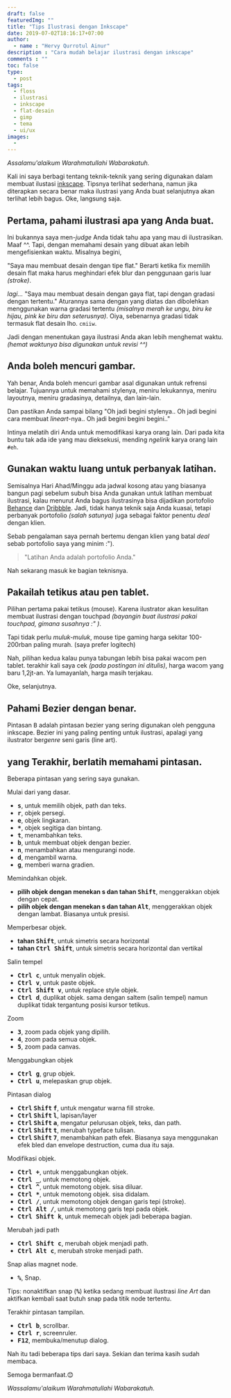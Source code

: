 ```yaml
---
draft: false
featuredImg: ""
title: "Tips Ilustrasi dengan Inkscape"
date: 2019-07-02T18:16:17+07:00
author:
  - name : "Hervy Qurrotul Ainur"
description : "Cara mudah belajar ilustrasi dengan inkscape"
comments : ""
toc: false
type:
  - post
tags:
  - floss
  - ilustrasi
  - inkscape
  - flat-desain
  - gimp
  - tema
  - ui/ux
images:
  -
---
```


*Assalamu'alaikum Warahmatullahi Wabarakatuh.*

Kali ini saya berbagi tentang teknik-teknik yang sering digunakan dalam membuat ilustasi [inkscape]. Tipsnya terlihat sederhana, namun jika diterapkan secara benar maka ilustrasi yang Anda buat selanjutnya akan terlihat lebih bagus. Oke, langsung saja.

## Pertama, pahami ilustrasi apa yang Anda buat.
Ini bukannya saya men-*judge* Anda tidak tahu apa yang mau di ilustrasikan. Maaf ^^. Tapi, dengan memahami desain yang dibuat akan lebih mengefisienkan waktu. Misalnya begini,

"Saya mau membuat desain dengan tipe flat."
Berarti ketika fix memilih desain flat maka harus meghindari efek blur dan penggunaan garis luar *(stroke)*.

*lagi...* "Saya mau membuat desain dengan gaya flat, tapi dengan gradasi dengan tertentu."
Aturannya sama dengan yang diatas dan dibolehkan menggunakan warna gradasi tertentu *(misalnya merah ke ungu, biru ke hijau, pink ke biru dan seterusnya)*. Oiya, sebenarnya gradasi tidak termasuk flat desain lho. `cmiiw`.

Jadi dengan menentukan gaya ilustrasi Anda akan lebih menghemat waktu. *(hemat waktunya bisa digunakan untuk revisi ^^)*

## Anda boleh mencuri gambar.
Yah benar, Anda boleh mencuri gambar asal digunakan untuk refrensi belajar. Tujuannya untuk memahami stylenya, meniru lekukannya, meniru layoutnya, meniru gradasinya, detailnya, dan lain-lain.

Dan pastikan Anda sampai bilang "Oh jadi begini stylenya.. Oh jadi begini cara membuat *lineart*-nya.. Oh jadi begini begini begini.."

Intinya melatih diri Anda untuk memodifikasi karya orang lain. Dari pada kita buntu tak ada ide yang mau dieksekusi, mending *ngelirik* karya orang lain `#eh`.

## Gunakan waktu luang untuk perbanyak latihan.
Semisalnya Hari Ahad/Minggu ada jadwal kosong atau yang biasanya bangun pagi sebelum subuh bisa Anda gunakan untuk latihan membuat ilustrasi, kalau menurut Anda bagus ilustrasinya bisa dijadikan portofolio [Behance] dan [Dribbble]. Jadi, tidak hanya teknik saja Anda kuasai, tetapi perbanyak portofolio *(salah satunya)* juga sebagai faktor penentu *deal* dengan klien.

Sebab pengalaman saya pernah bertemu dengan klien yang batal *deal* sebab portofolio saya yang minim :").

> "Latihan Anda adalah portofolio Anda."

Nah sekarang masuk ke bagian teknisnya.

## Pakailah tetikus atau pen tablet.
Pilihan pertama pakai tetikus (mouse). Karena ilustrator akan kesulitan membuat ilustrasi dengan touchpad *(bayangin buat ilustrasi pakai touchpad, gimana susahnya :" )*.

Tapi tidak perlu *muluk-muluk*, mouse tipe gaming harga sekitar 100-200rban paling murah. (saya prefer logitech)

Nah, pilihan kedua kalau punya tabungan lebih bisa pakai wacom pen tablet. terakhir kali saya cek *(pada postingan ini ditulis)*, harga wacom yang baru 1,2jt-an. Ya lumayanlah, harga masih terjakau.

Oke, selanjutnya.

## Pahami Bezier dengan benar.
Pintasan <kbd>B</kbd> adalah pintasan bezier yang sering digunakan oleh pengguna inkscape. Bezier ini yang paling penting untuk ilustrasi, apalagi yang ilustrator ber*genre* seni garis (line art).

## yang Terakhir, berlatih memahami pintasan.
Beberapa pintasan yang sering saya gunakan.

Mulai dari yang dasar.

* **<kbd>s</kbd>**, untuk memilih objek, path dan teks.
* **<kbd>r</kbd>**, objek persegi.
* **<kbd>e</kbd>**, objek lingkaran.
* **<kbd>*</kbd>**, objek segitiga dan bintang.
* **<kbd>t</kbd>**, menambahkan teks.
* **<kbd>b</kbd>**, untuk membuat objek dengan bezier.
* **<kbd>n</kbd>**, menambahkan atau mengurangi node.
* **<kbd>d</kbd>**, mengambil warna.
* **<kbd>g</kbd>**, memberi warna gradien.

Memindahkan objek.

* **pilih objek dengan menekan s dan tahan <kbd>Shift</kbd>**, menggerakkan objek dengan cepat.
* **pilih objek dengan menekan s dan tahan <kbd>Alt</kbd>**, menggerakkan objek dengan lambat. Biasanya untuk presisi.

Memperbesar objek.

* **tahan <kbd>Shift<kbd>**, untuk simetris secara horizontal
* **tahan <kbd><kbd>Ctrl</kbd> <kbd>Shift</kbd></kbd>**, untuk simetris secara horizontal dan vertikal

Salin tempel

* **<kbd><kbd>Ctrl</kbd> <kbd>c</kbd></kbd>**, untuk menyalin objek.
* **<kbd><kbd>Ctrl</kbd> <kbd>v</kbd></kbd>**, untuk paste objek.
* **<kbd><kbd>Ctrl</kbd> <kbd>Shift</kbd> v</kbd></kbd>**, untuk replace style objek.
* **<kbd><kbd>Ctrl</kbd> <kbd>d</kbd></kbd>**, duplikat objek. sama dengan saltem (salin tempel) namun duplikat tidak tergantung posisi kursor tetikus.

Zoom

* **<kbd>3</kbd>**, zoom pada objek yang dipilih.
* **<kbd>4</kbd>**, zoom pada semua objek.
* **<kbd>5</kbd>**, zoom pada canvas.

Menggabungkan objek

* **<kbd><kbd>Ctrl</kbd> <kbd>g</kbd>**, grup objek.
* **<kbd><kbd>Ctrl</kbd> <kbd>u</kbd>**, melepaskan grup objek.

Pintasan dialog

* **<kbd>Ctrl</kbd> <kbd>Shift</kbd> <kbd>f</kbd></kbd>**, untuk mengatur warna fill stroke.
* **<kbd>Ctrl</kbd> <kbd>Shift</kbd> <kbd>l</kbd></kbd>**, lapisan/layer
* **<kbd>Ctrl</kbd> <kbd>Shift</kbd> <kbd>a</kbd></kbd>**, mengatur pelurusan objek, teks, dan path.
* **<kbd>Ctrl</kbd> <kbd>Shift</kbd> <kbd>t</kbd></kbd>**, merubah typeface tulisan.
* **<kbd>Ctrl</kbd> <kbd>Shift</kbd> <kbd>7</kbd></kbd>**, menambahkan path efek. Biasanya saya menggunakan efek bled dan envelope destruction, cuma dua itu saja.

Modifikasi objek.

* **<kbd><kbd>Ctrl</kbd> <kbd>+</kbd></kbd>**, untuk menggabungkan objek.
* **<kbd><kbd>Ctrl</kbd> <kbd>_</kbd></kbd>**, untuk memotong objek.
* **<kbd><kbd>Ctrl</kbd> <kbd>^</kbd></kbd>**, untuk memotong objek. sisa diluar.
* **<kbd><kbd>Ctrl</kbd> <kbd>*</kbd></kbd>**, untuk memotong objek. sisa didalam.
* **<kbd><kbd>Ctrl</kbd> <kbd>/</kbd></kbd>**, untuk memotong objek dengan garis tepi (stroke).
* **<kbd><kbd>Ctrl</kbd> <kbd>Alt</kbd> <kbd>/</kbd></kbd>**, untuk memotong garis tepi pada objek.
* **<kbd><kbd>Ctrl</kbd> <kbd>Shift <kbd>k</kbd></kbd>**, untuk memecah objek jadi beberapa bagian.


Merubah jadi path

* **<kbd><kbd>Ctrl</kbd> <kbd>Shift</kbd> <kbd>c</kbd></kbd>**, merubah objek menjadi path.
* **<kbd><kbd>Ctrl</kbd> <kbd>Alt</kbd> <kbd>c</kbd></kbd>**, merubah stroke menjadi path.

Snap alias magnet node.

* **<kbd>%</kbd>**, Snap.

Tips: nonaktifkan snap (**<kbd>%</kbd>**) ketika sedang membuat ilustrasi *line Art* dan aktifkan kembali saat butuh snap pada titik node tertentu.

Terakhir pintasan tampilan.

* **<kbd><kbd>Ctrl <kbd>b</kbd></kbd>**, scrollbar.
* **<kbd><kbd>Ctrl <kbd>r</kbd></kbd>**, screenruler.
* **<kbd>F12</kbd>**, membuka/menutup dialog.

Nah itu tadi beberapa tips dari saya. Sekian dan terima kasih sudah membaca.

Semoga bermanfaat.:blush:

*Wassalamu'alaikum Warahmatullahi Wabarakatuh.*

[inkscape]:https:inkscape.org
[behance]:https://www.b.net
[dribbble]:https://www.dribbble.com

